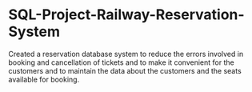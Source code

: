# SQL-Project-Railway-Reservation-System
Created a reservation database system to reduce the errors involved in booking and cancellation of tickets and to make it convenient for the customers and to maintain the data about the customers and the seats available for booking. 
